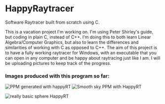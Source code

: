 # HappyRaytracer
Software Raytracer built from scratch using C.

This is a vacation project I'm working on. 
I'm using Peter Shirley's guide, but coding in plain C, instead of C++. I'm doing this to both learn Linear Algebra/Computer Graphics, but also to learn the differences and similarities of working with C as opposed to C++.
The aim of this project is to have a fully working raytracer for Windows, with an executable that you can open in any computer and be happy about raytracing just like I am.
I will be uploading pictures to keep track of the progress.

### Images produced with this program so far:

![PPM generated with happyRT](https://user-images.githubusercontent.com/46263572/147374274-6b2f0627-17f1-4fe6-9fa7-df5b71b05a29.png) ![Smooth sky PPM with HappyRT](https://user-images.githubusercontent.com/46263572/147389065-6313e9f3-9051-41d1-b2f8-fed882f58b93.png)

![really basic sphere HappyRT](https://user-images.githubusercontent.com/46263572/147390749-6dc30587-4a5c-40bd-8615-f1fac591d1cb.png)
